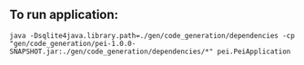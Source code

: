 To run application:
-------------------

```
java -Dsqlite4java.library.path=./gen/code_generation/dependencies -cp "gen/code_generation/pei-1.0.0-SNAPSHOT.jar:./gen/code_generation/dependencies/*" pei.PeiApplication
```
